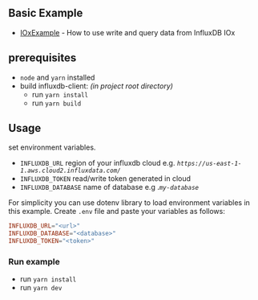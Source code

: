 ## Basic Example

- [IOxExample](./src/index.ts) - How to use write and query data from InfluxDB IOx

## prerequisites
  - `node` and `yarn` installed
  - build influxdb-client: *(in project root directory)*
    - run `yarn install`
    - run `yarn build`

## Usage

set environment variables.

- `INFLUXDB_URL` region of your influxdb cloud e.g. *`https://us-east-1-1.aws.cloud2.influxdata.com/`*
- `INFLUXDB_TOKEN` read/write token generated in cloud
- `INFLUXDB_DATABASE` name of database e.g .*`my-database`*

For simplicity you can use dotenv library to load environment variables in this example. Create `.env` file and paste your variables as follows:

```conf
INFLUXDB_URL="<url>"
INFLUXDB_DATABASE="<database>"
INFLUXDB_TOKEN="<token>"
```

### Run example
- run `yarn install`
- run `yarn dev`

